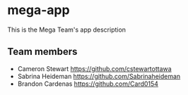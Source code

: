 # mega-app
This is the Mega Team's app description

## Team members

- Cameron Stewart <https://github.com/cstewartottawa>
- Sabrina Heideman <https://github.com/Sabrinaheideman>
- Brandon Cardenas <https://github.com/Card0154>
